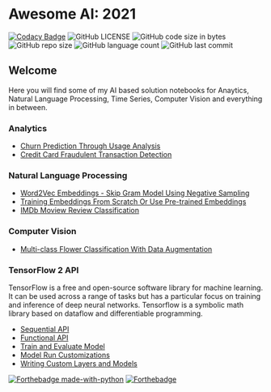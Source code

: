 # Awesome AI: 2021

[![Codacy Badge](https://api.codacy.com/project/badge/Grade/27618c4c51a3408091f5dc4f8a4fbf06)](https://app.codacy.com/gh/nityansuman/awesome-ai-2021?utm_source=github.com&utm_medium=referral&utm_content=nityansuman/awesome-ai-2021&utm_campaign=Badge_Grade_Settings)
![GitHub LICENSE](https://img.shields.io/github/license/nityansuman/awesome-ai-2021)
![GitHub code size in bytes](https://img.shields.io/github/languages/code-size/nityansuman/awesome-ai-2021)
![GitHub repo size](https://img.shields.io/github/repo-size/nityansuman/awesome-ai-2021)
![GitHub language count](https://img.shields.io/github/languages/count/nityansuman/awesome-ai-2021)
![GitHub last commit](https://img.shields.io/github/last-commit/nityansuman/awesome-ai-2021)

## Welcome

Here you will find some of my AI based solution notebooks for Anaytics, Natural Language Processing, Time Series, Computer Vision and everything in between.

### Analytics

- [Churn Prediction Through Usage Analysis](analytics/)
- [Credit Card Fraudulent Transaction Detection](analytics/)

### Natural Language Processing

- [Word2Vec Embeddings - Skip Gram Model Using Negative Sampling](natural-language/)
- [Training Embeddings From Scratch Or Use Pre-trained Embeddings](natural-language/)
- [IMDb Moview Review Classification](natural-language/)

### Computer Vision

- [Multi-class Flower Classification With Data Augmentation](computer-vision/)

### TensorFlow 2 API

TensorFlow is a free and open-source software library for machine learning. It can be used across a range of tasks but has a particular focus on training and inference of deep neural networks. Tensorflow is a symbolic math library based on dataflow and differentiable programming.

- [Sequential API](tensorflow2-api/sequential-model-api.ipynb)
- [Functional API](tensorflow2-api/functional-model-api.ipynb)
- [Train and Evaluate Model](tensorflow2-api/train-and-evaluate-model.ipynb)
- [Model Run Customizations](tensorflow2-api/model-run-customizations.ipynb)
- [Writing Custom Layers and Models](tensorflow2-api/writing-new-layers-and-models-via-subclassing.ipynb)

[![Forthebadge made-with-python](http://ForTheBadge.com/images/badges/made-with-python.svg)](https://www.python.org/)
[![Forthebadge](https://forthebadge.com/images/badges/built-with-love.svg)](https://forthebadge.com)
